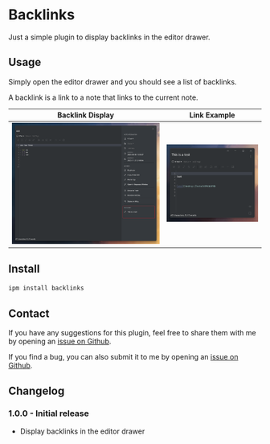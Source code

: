 # Backlinks

Just a simple plugin to display backlinks in the editor drawer.

## Usage

Simply open the editor drawer and you should see a list of backlinks.

A backlink is a link to a note that links to the current note.

| Backlink Display | Link Example |
| --- | --- |	
| ![backlink display](./img/backlink-display.png) | ![link example](./img/link.png) |



## Install

```bash
ipm install backlinks
```

## Contact

If you have any suggestions for this plugin, feel free to share them with me by opening an [issue on Github](https://github.com/keisir/inkdrop-backlinks/issues).

If you find a bug, you can also submit it to me by opening an [issue on Github](https://github.com/keisir/inkdrop-backlinks/issues).

## Changelog

### 1.0.0 - Initial release
- Display backlinks in the editor drawer
